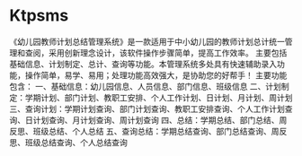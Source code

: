 # Ktpsms
 《幼儿园教师计划总结管理系统》是一款适用于中小幼儿园的教师计划总计统一管理和查阅，采用创新理念设计，该软件操作步骤简单，提高工作效率。 主要包括基础信息、计划制定、总计、查询等功能。本管理系统多处具有快速辅助录入功能，操作简单，易学、易用；处理功能高效强大，是协助您的好帮手！ 主要功能包含： 一、基础信息：幼儿园信息、人员信息、部门信息、班级信息 二、计划制定：学期计划、部门计划、教职工安排、个人工作计划、日计划、月计划、周计划 三、查询计划：学期计划查询、部门计划查询、教职工安排查询、个人工作计划查询、日计划查询、月计划查询、周计划查询 四、总结：学期总结、部门总结、周反思、班级总结、个人总结 五、查询总结：学期总结查询、部门总结查询、周反思、班级总结查询、个人总结查询
